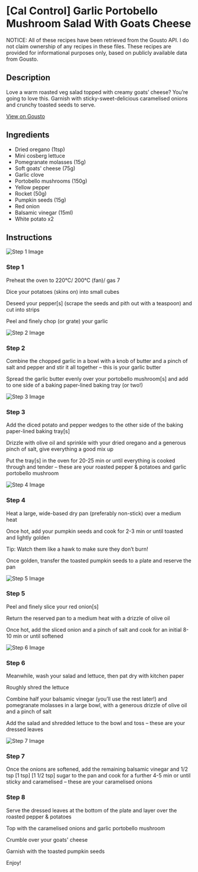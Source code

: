 # [Cal Control] Garlic Portobello Mushroom Salad With Goats Cheese

NOTICE: All of these recipes have been retrieved from the Gousto API. I do not claim ownership of any recipes in these files. These recipes are provided for informational purposes only, based on publicly available data from Gousto.

## Description

Love a warm roasted veg salad topped with creamy goats’ cheese? You’re going to love this. Garnish with sticky-sweet-delicious caramelised onions and crunchy toasted seeds to serve. 

[View on Gousto](https://www.gousto.co.uk/recipes/cookbook/lighter-goats-cheese-roasted-mushroom-salad)

## Ingredients

- Dried oregano (1tsp)
- Mini cosberg lettuce
- Pomegranate molasses (15g)
- Soft goats' cheese (75g)
- Garlic clove
- Portobello mushrooms (150g)
- Yellow pepper
- Rocket (50g)
- Pumpkin seeds (15g)
- Red onion
- Balsamic vinegar (15ml)
- White potato x2

## Instructions

![Step 1 Image](https://production-media.gousto.co.uk/cms/recipe-step-image/Step-1-6-1724080682979-x200.jpg)

### Step 1

Preheat the oven to 220°C/ 200°C (fan)/ gas 7

Dice your potatoes (skins on) into small cubes

Deseed your pepper[s] (scrape the seeds and pith out with a teaspoon) and cut into strips

Peel and finely chop (or grate) your garlic

![Step 2 Image](https://production-media.gousto.co.uk/cms/recipe-step-image/Step-2-7-1724080687969-x200.jpg)

### Step 2

Combine the chopped garlic in a bowl with a knob of butter and a pinch of salt and pepper and stir it all together – this is your garlic butter

Spread the garlic butter evenly over your portobello mushroom[s] and add to one side of a baking paper-lined baking tray (or two!)

![Step 3 Image](https://production-media.gousto.co.uk/cms/recipe-step-image/Step-3-8-1724080698320-x200.jpg)

### Step 3

Add the diced potato and pepper wedges to the other side of the baking paper-lined baking tray[s]

Drizzle with olive oil and sprinkle with your dried oregano and a generous pinch of salt, give everything a good mix up

Put the tray[s] in the oven for 20-25 min or until everything is cooked through and tender – these are your roasted pepper & potatoes and garlic portobello mushroom

![Step 4 Image](https://production-media.gousto.co.uk/cms/recipe-step-image/Step-4-8-1724080704318-x200.jpg)

### Step 4

Heat a large, wide-based dry pan (preferably non-stick) over a medium heat

Once hot, add your pumpkin seeds and cook for 2-3 min or until toasted and lightly golden

Tip: Watch them like a hawk to make sure they don’t burn!

Once golden, transfer the toasted pumpkin seeds to a plate and reserve the pan

![Step 5 Image](https://production-media.gousto.co.uk/cms/recipe-step-image/Step-5-8-1724080709088-x200.jpg)

### Step 5

Peel and finely slice your red onion[s]

Return the reserved pan to a medium heat with a drizzle of olive oil

Once hot, add the sliced onion and a pinch of salt and cook for an initial 8-10 min or until softened

![Step 6 Image](https://production-media.gousto.co.uk/cms/recipe-step-image/Step-6-7-1724080716647-x200.jpg)

### Step 6

Meanwhile, wash your salad and lettuce, then pat dry with kitchen paper

Roughly shred the lettuce

Combine half your balsamic vinegar (you’ll use the rest later!) and pomegranate molasses in a large bowl, with a generous drizzle of olive oil and a pinch of salt

Add the salad and shredded lettuce to the bowl and toss – these are your dressed leaves

![Step 7 Image](https://production-media.gousto.co.uk/cms/recipe-step-image/Step-7-6-1724080730181-x200.jpg)

### Step 7

Once the onions are softened, add the remaining balsamic vinegar and 1/2 tsp<span class="text-purple"> [1 tsp]<span class="text-danger"> </span>[1 1/2 tsp] </span>sugar to the pan and cook for a further 4-5 min or until sticky and caramelised – these are your caramelised onions

### Step 8

Serve the dressed leaves at the bottom of the plate and layer over the roasted pepper & potatoes

Top with the caramelised onions and garlic portobello mushroom

Crumble over your goats' cheese

Garnish with the toasted pumpkin seeds

Enjoy!

